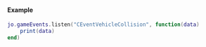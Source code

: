 <!-- #region jo.gameEvents.listen -->
#### Example
```lua
jo.gameEvents.listen("CEventVehicleCollision", function(data)
    print(data)
end)
```
<!-- #endregion jo.gameEvents.listen -->

